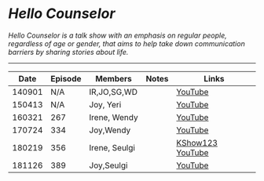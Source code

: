 # _Hello Counselor_

_Hello Counselor is a talk show with an emphasis on regular people, regardless of age or gender, that aims to help take down communication barriers by sharing stories about life._

___

| Date   | Episode | Members       | Notes | Links                                                                                                          |
|--------|---------|---------------|-------|----------------------------------------------------------------------------------------------------------------|
| 140901 | N/A     | IR,JO,SG,WD   |       | [YouTube](https://youtu.be/h2QDHQDDXjs)                                                                        |
| 150413 | N/A     | Joy, Yeri     |       | [YouTube](https://youtu.be/BwWtHNJIHSk?t=1627)                                                                 |
| 160321 | 267     | Irene, Wendy  |       | [YouTube](https://youtu.be/VIQD1ETYgLg)                                                                        |
| 170724 | 334     | Joy,Wendy     |       | [YouTube](https://youtu.be/F1bzdw6ucsI)                                                                        |
| 180219 | 356     | Irene, Seulgi |       | [KShow123](http://kshow123.net/show/hello-counselor/episode-356.html)  [YouTube](https://youtu.be/0s5nMjZXpyQ) |
| 181126 | 389     | Joy,Seulgi    |       | [YouTube](https://youtu.be/LOGda6Vo3bE)                                                                        |

